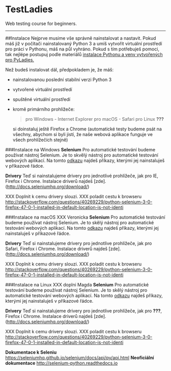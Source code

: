 # TestLadies
Web testing course for beginners.

***

##Instalace
Nejprve musime vše správně nainstalovat a nastavit. Pokud máš již v počítači nainstalovaný Python 3 a umíš vytvořit virtuální prostředí pro práci v Pythonu, máš na půl vyhráno. Pokud s tím potřebuješ pomoci, tak nejlépe postupuj podle materiálů [instalace Pythonu a venv vytvořených pro PyLadies.](http://pyladies.cz/v1/s001-install/instalace.html)

Než budeš instalovat dál, předpokladem je, že máš:

 - nainstalovanou poslední stabilní verzi Python 3
 - vytvořené virtuální prostředí
 - spuštěné virtuální prostředí
 - kromě primárního prohlížeče:

	> 	 pro Windows - Internet Explorer 
	> 	 pro macOS - Safari
	> 	 pro Linux **???**

	si doinstaluj ještě Firefox a Chrome (automatické testy budeme psát na všechny, abychom si byli jistí, že naše webová aplikace funguje ve všech prohlížečích stejně)

###Instalace na Windows
**Selenium**
Pro automatické testování budeme používat nástroj Selenium.  Je to skvělý nástroj pro automatické testování webových aplikací. Na tomto [odkazu](https://pypi.python.org/pypi/selenium) najdeš příkazy, kterými jej nainstaluješ v příkazové řádce.

**Drivery**
Teď si nainstalujeme drivery pro jednotlivé prohlížeče, jak pro IE, Firefox i Chrome. Instalace driverů najdeš [zde].(http://docs.seleniumhq.org/download/)
 
 XXX Doplnit k cemu drivery slouzi. 
XXX poladit cestu k browseru
http://stackoverflow.com/questions/40269229/python-selenium-3-0-firefox-47-0-1-installed-in-default-location-is-not-identi


###Instalace na macOS
XXX Veronicka
**Selenium**
Pro automatické testování budeme používat nástroj Selenium.  Je to skělý nástroj pro automatické testování webových aplikací. Na tomto [odkazu](https://pypi.python.org/pypi/selenium) najdeš příkazy, kterými jej nainstaluješ v příkazové řádce.

**Drivery**
Teď si nainstalujeme drivery pro jednotlive prohlížeče, jak pro Safari, Firefox i Chrome. Instalace driverů najdeš [zde].(http://docs.seleniumhq.org/download/)
 
XXX Doplnit k cemu drivery slouzi. 
XXX poladit cestu k browseru
http://stackoverflow.com/questions/40269229/python-selenium-3-0-firefox-47-0-1-installed-in-default-location-is-not-identi

###Instalace na Linux
XXX doplni Magda
**Selenium**
Pro automatické testování budeme používat nástroj Selenium.  Je to skělý nástroj pro automatické testování webových aplikací. Na tomto [odkazu](https://pypi.python.org/pypi/selenium) najdeš příkazy, kterými jej nainstaluješ v příkazové řádce.

**Drivery**
Teď si nainstalujeme drivery pro jednotlive prohlížeče, jak pro **???**, Firefox i Chrome. Instalace driverů najdeš [zde].(http://docs.seleniumhq.org/download/)
 
XXX Doplnit k cemu drivery slouzi. 
XXX poladit cestu k browseru
http://stackoverflow.com/questions/40269229/python-selenium-3-0-firefox-47-0-1-installed-in-default-location-is-not-identi



**Dokumentace k Seleniu**
https://seleniumhq.github.io/selenium/docs/api/py/api.html
**Neoficiální dokumentace**
http://selenium-python.readthedocs.io
